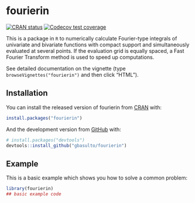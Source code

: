 
<!-- README.md is generated from README.Rmd. Please edit that file -->

# fourierin

<!-- badges: start -->

[![CRAN
status](https://www.r-pkg.org/badges/version/fourierin)](https://cran.r-project.org/package=fourierin)
[![Codecov test
coverage](https://codecov.io/gh/gbasulto/fourierin/branch/master/graph/badge.svg)](https://codecov.io/gh/gbasulto/fourierin?branch=master)
<!-- badges: end -->

This is a package in `R` to numerically calculate Fourier-type integrals
of univariate and bivariate functions with compact support and
simultaneously evaluated at several points. If the evaluation grid is
equally spaced, a Fast Fourier Transform method is used to speed up
computations.

See detailed documentation on the vignette (type
`browseVignettes("fourierin")` and then click “HTML”).

## Installation

You can install the released version of fourierin from
[CRAN](https://CRAN.R-project.org) with:

``` r
install.packages("fourierin")
```

And the development version from [GitHub](https://github.com/) with:

``` r
# install.packages("devtools")
devtools::install_github("gbasulto/fourierin")
```

## Example

This is a basic example which shows you how to solve a common problem:

``` r
library(fourierin)
## basic example code
```
